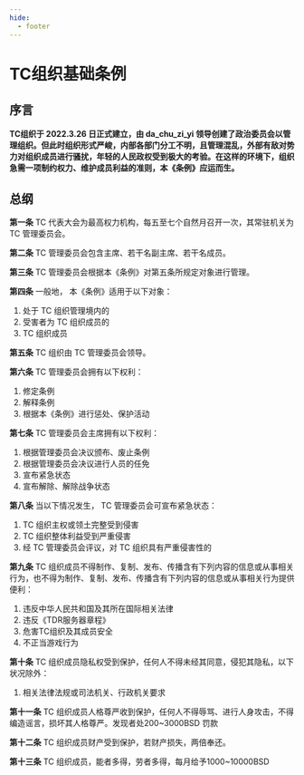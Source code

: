 ```yaml
---
hide:
  - footer
---
```

# **TC组织基础条例**
## **序言**
**TC组织于 2022.3.26 日正式建立，由 da_chu_zi_yi 领导创建了政治委员会以管理组织。但此时组织形式严峻，内部各部门分工不明，且管理混乱，外部有敌对势力对组织成员进行骚扰，年轻的人民政权受到极大的考验。在这样的环境下，组织急需一项制约权力、维护成员利益的准则，本《条例》应运而生。**  
## **总纲**
**第一条** TC 代表大会为最高权力机构，每五至七个自然月召开一次，其常驻机关为 TC 管理委员会。  
  
**第二条** TC 管理委员会包含主席、若干名副主席、若干名成员。  
  
**第三条** TC 管理委员会根据本《条例》对第五条所规定对象进行管理。  
  
**第四条** 一般地， 本《条例》适用于以下对象：  
1. 处于 TC 组织管理境内的  
2. 受害者为 TC 组织成员的  
3. TC 组织成员  
   
**第五条** TC 组织由 TC 管理委员会领导。  
  
**第六条** TC 管理委员会拥有以下权利：  
1. 修定条例  
2. 解释条例  
3. 根据本《条例》进行惩处、保护活动  
  
**第七条** TC 管理委员会主席拥有以下权利：  
1. 根据管理委员会决议颁布、废止条例  
2. 根据管理委员会决议进行人员的任免  
3. 宣布紧急状态  
4. 宣布解除、解除战争状态  
    
**第八条** 当以下情况发生， TC 管理委员会可宣布紧急状态：  
1. TC 组织主权或领土完整受到侵害  
2. TC 组织整体利益受到严重侵害  
3. 经 TC 管理委员会评议，对 TC 组织具有严重侵害性的  
   
**第九条** TC 组织成员不得制作、复制、发布、传播含有下列内容的信息或从事相关行为，也不得为制作、复制、发布、传播含有下列内容的信息或从事相关行为提供便利：  
1. 违反中华人民共和国及其所在国际相关法律  
2. 违反《TDR服务器章程》  
3. 危害TC组织及其成员安全  
4. 不正当游戏行为  
   
**第十条** TC 组织成员隐私权受到保护，任何人不得未经其同意，侵犯其隐私，以下状况除外：  
1. 相关法律法规或司法机关、行政机关要求  
   
**第十一条** TC 组织成员人格尊严收到保护，任何人不得辱骂、进行人身攻击，不得编造谣言，损坏其人格尊严。发现者处200~3000BSD 罚款  
  
**第十二条** TC 组织成员财产受到保护，若财产损失，两倍奉还。  
  
**第十三条** TC 组织成员，能者多得，劳者多得，每月给予1000~10000BSD  
  
